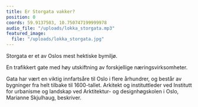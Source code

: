 ```yaml
---
title: Er Storgata vakker?
position: 0
coords: 59.9137503, 10.750747199999978
audio_file: "/uploads/lokka_storgata.mp3"
featured_image:
  file: "/uploads/lokka_storgata.jpg"
---
```


Storgata er et av Oslos mest hektiske bymiljø.
  
En trafikkert gate med høy utskiftning av forskjellige næringsvirksomheter. 

Gata har vært en viktig innfartsåre til Oslo i flere århundrer, og består av bygninger fra helt tilbake
til 1600-tallet. Arkitekt og instituttleder ved Institutt for urbanisme og landskap
ved Arktitektur- og designhøgskolen i Oslo, Marianne Skjulhaug, beskriver.